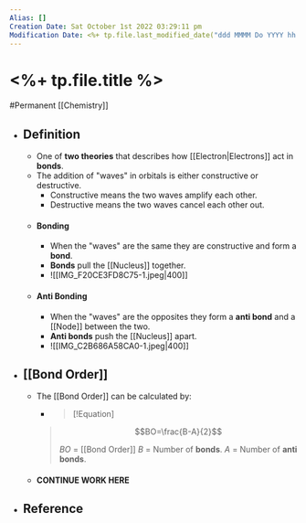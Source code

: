 ```yaml
---
Alias: []
Creation Date: Sat October 1st 2022 03:29:11 pm 
Modification Date: <%+ tp.file.last_modified_date("ddd MMMM Do YYYY hh:mm:ss a") %>
---
```

# <%+ tp.file.title %>
#Permanent [[Chemistry]]

- ## Definition
	- One of **two theories** that describes how [[Electron|Electrons]] act in **bonds**.
	- The addition of "waves" in orbitals is either constructive or destructive.
		- Constructive means the two waves amplify each other.
		- Destructive means the two waves cancel each other out.
	- #### Bonding
		- When the "waves" are the same they are constructive and form a **bond**.
		- **Bonds** pull the [[Nucleus]] together.
		- ![[IMG_F20CE3FD8C75-1.jpeg|400]]
	- #### Anti Bonding
		- When the "waves" are the opposites they form a **anti bond** and a [[Node]] between the two.
		- **Anti bonds** push the [[Nucleus]] apart.
		- ![[IMG_C2B686A58CA0-1.jpeg|400]]
- ## [[Bond Order]]
	- The [[Bond Order]] can be calculated by:
	  - > [!Equation]
	  > $$BO=\frac{B-A}{2}$$
	  > 
	  > $BO$ = [[Bond Order]]
	  > $B$ = Number of **bonds**.
	  > $A$ = Number of **anti bonds**.
	- #### CONTINUE WORK HERE
- ## Reference